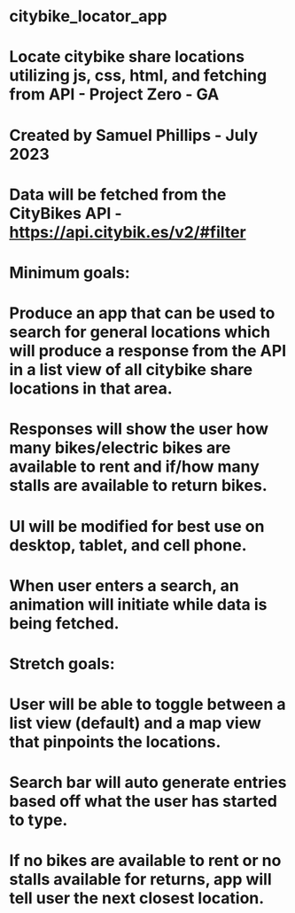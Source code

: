 # citybike_locator_app
# Locate citybike share locations utilizing js, css, html, and fetching from API - Project Zero - GA
# Created by Samuel Phillips - July 2023

# Data will be fetched from the CityBikes API - https://api.citybik.es/v2/#filter

# Minimum goals:
# Produce an app that can be used to search for general locations which will produce a response from the API in a list view of all citybike share locations in that area.
# Responses will show the user how many bikes/electric bikes are available to rent and if/how many stalls are available to return bikes. 
# UI will be modified for best use on desktop, tablet, and cell phone.
# When user enters a search, an animation will initiate while data is being fetched.

# Stretch goals:
# User will be able to toggle between a list view (default) and a map view that pinpoints the locations.
# Search bar will auto generate entries based off what the user has started to type.
# If no bikes are available to rent or no stalls available for returns, app will tell user the next closest location.
